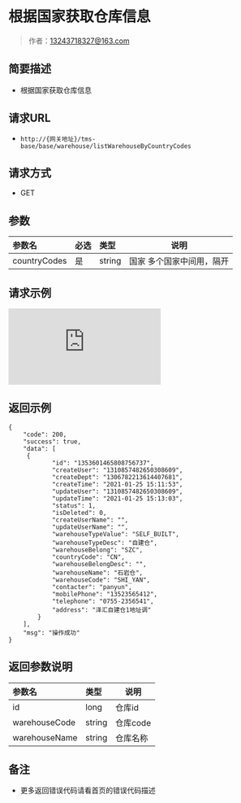 # 根据国家获取仓库信息

> 作者：13243718327@163.com

## 简要描述

- 根据国家获取仓库信息

## 请求URL
- `http://{网关地址}/tms-base/base/warehouse/listWarehouseByCountryCodes `
  
## 请求方式
- GET 

## 参数

|参数名|必选|类型|说明|
|:----    |:---|:----- |-----   |
|countryCodes |是  |string |国家 多个国家中间用，隔开   |
## 请求示例
![](http://showdoc.zehui.local/server/index.php?s=/api/attachment/visitFile/sign/eda6208a7cfca0ae86810900c2982c2a&showdoc=.jpg)
## 返回示例 

``` 
{
    "code": 200,
    "success": true,
    "data": [
     {
            "id": "1353601465808756737",
            "createUser": "1310857482650308609",
            "createDept": "1306782213614407681",
            "createTime": "2021-01-25 15:11:53",
            "updateUser": "1310857482650308609",
            "updateTime": "2021-01-25 15:13:03",
            "status": 1,
            "isDeleted": 0,
            "createUserName": "",
            "updateUserName": "",
            "warehouseTypeValue": "SELF_BUILT",
            "warehouseTypeDesc": "自建仓",
            "warehouseBelong": "SZC",
            "countryCode": "CN",
            "warehouseBelongDesc": "",
            "warehouseName": "石岩仓",
            "warehouseCode": "SHI_YAN",
            "contacter": "panyun",
            "mobilePhone": "13523565412",
            "telephone": "0755-2356541",
            "address": "泽汇自建仓1地址调"
        }
    ],
    "msg": "操作成功"
}
```

## 返回参数说明 

|参数名|类型|说明|
|:-----  |:-----|-----                           |
|id |long   |仓库id  |
|warehouseCode |string   |仓库code  |
|warehouseName |string   |仓库名称  |

## 备注 

- 更多返回错误代码请看首页的错误代码描述